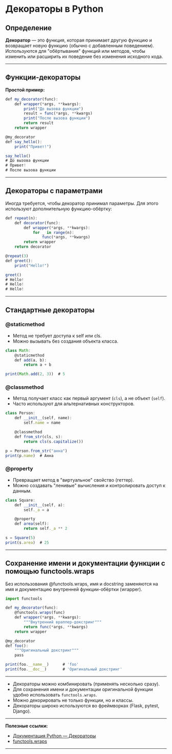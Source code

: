 # Декораторы в Python

## Определение

**Декоратор** — это функция, которая принимает другую функцию и возвращает новую функцию (обычно с добавленным поведением).  
Используются для "обёртывания" функций или методов, чтобы изменить или расширить их поведение без изменения исходного кода.

---

## Функции-декораторы

**Простой пример:**

```jsx
def my_decorator(func):
    def wrapper(*args, **kwargs):
        print("До вызова функции")
        result = func(*args, **kwargs)
        print("После вызова функции")
        return result
    return wrapper

@my_decorator
def say_hello():
    print("Привет!")

say_hello()
# До вызова функции
# Привет!
# После вызова функции
```

---

## Декораторы с параметрами

Иногда требуется, чтобы декоратор принимал параметры. Для этого используют дополнительную функцию-обёртку:

```jsx
def repeat(n):
    def decorator(func):
        def wrapper(*args, **kwargs):
            for _ in range(n):
                func(*args, **kwargs)
        return wrapper
    return decorator

@repeat(3)
def greet():
    print("Hello!")

greet()
# Hello!
# Hello!
# Hello!
```

---

## Стандартные декораторы

### @staticmethod

- Метод не требует доступа к self или cls.
- Можно вызывать без создания объекта класса.

```jsx
class Math:
    @staticmethod
    def add(a, b):
        return a + b

print(Math.add(2, 3))  # 5
```

### @classmethod

- Метод получает класс как первый аргумент (`cls`), а не объект (`self`).
- Часто используют для альтернативных конструкторов.

```jsx
class Person:
    def __init__(self, name):
        self.name = name

    @classmethod
    def from_str(cls, s):
        return cls(s.capitalize())

p = Person.from_str("анна")
print(p.name)  # Анна
```

### @property

- Превращает метод в "виртуальное" свойство (геттер).
- Можно создавать "ленивые" вычисления и контролировать доступ к данным.

```jsx
class Square:
    def __init__(self, a):
        self._a = a

    @property
    def area(self):
        return self._a ** 2

s = Square(5)
print(s.area)  # 25
```

---

## Сохранение имени и документации функции с помощью functools.wraps

Без использования @functools.wraps, имя и docstring заменяются на имя и документацию внутренней функции-обёртки (wrapper).

```jsx
import functools

def my_decorator(func):
    @functools.wraps(func)
    def wrapper(*args, **kwargs):
        """Внутренний враппер-докстринг"""
        return func(*args, **kwargs)
    return wrapper

@my_decorator
def foo():
    """Оригинальный докстринг"""
    pass

print(foo.__name__)      # 'foo'
print(foo.__doc__)       # 'Оригинальный докстринг'
```

---

- Декораторы можно комбинировать (применять несколько сразу).
- Для сохранения имени и документации оригинальной функции удобно использовать `functools.wraps`.
- Можно декорировать не только функции, но и классы.
- Декораторы широко используются во фреймворках (Flask, pytest, Django).

---

**Полезные ссылки:**

- [Документация Python — Декораторы](https://docs.python.org/3/glossary.html#term-decorator)
- [functools.wraps](https://docs.python.org/3/library/functools.html#functools.wraps)

---
